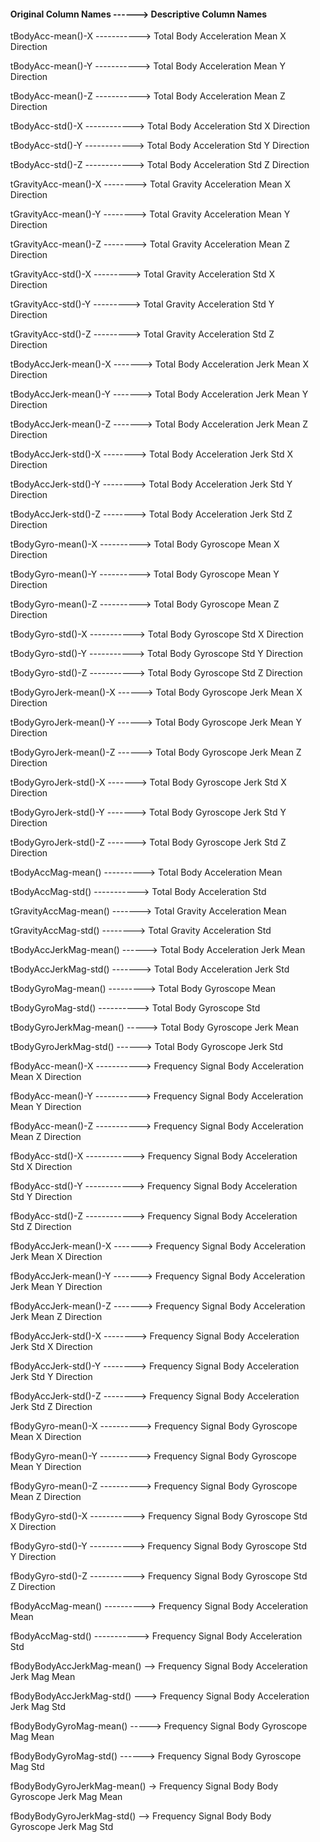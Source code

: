 
#### <ol> Original Column Names ------>  Descriptive Column Names </ol>

<ol>tBodyAcc-mean()-X -----------> Total Body Acceleration Mean X Direction</ol>
<ol>tBodyAcc-mean()-Y -----------> Total Body Acceleration Mean Y Direction</ol>
<ol>tBodyAcc-mean()-Z -----------> Total Body Acceleration Mean Z Direction</ol>
<ol>tBodyAcc-std()-X ------------> Total Body Acceleration Std X Direction</ol>
<ol>tBodyAcc-std()-Y ------------> Total Body Acceleration Std Y Direction</ol>
<ol>tBodyAcc-std()-Z ------------> Total Body Acceleration Std Z Direction</ol>
<ol>tGravityAcc-mean()-X --------> Total Gravity Acceleration Mean X Direction</ol>
<ol>tGravityAcc-mean()-Y --------> Total Gravity Acceleration Mean Y Direction</ol>
<ol>tGravityAcc-mean()-Z --------> Total Gravity Acceleration Mean Z Direction</ol>
<ol>tGravityAcc-std()-X ---------> Total Gravity Acceleration Std X Direction</ol>
<ol>tGravityAcc-std()-Y ---------> Total Gravity Acceleration Std Y Direction</ol>
<ol>tGravityAcc-std()-Z ---------> Total Gravity Acceleration Std Z Direction</ol>
<ol>tBodyAccJerk-mean()-X -------> Total Body Acceleration Jerk Mean X Direction</ol>
<ol>tBodyAccJerk-mean()-Y -------> Total Body Acceleration Jerk Mean Y Direction</ol>
<ol>tBodyAccJerk-mean()-Z -------> Total Body Acceleration Jerk Mean Z Direction</ol>
<ol>tBodyAccJerk-std()-X --------> Total Body Acceleration Jerk Std X Direction</ol>
<ol>tBodyAccJerk-std()-Y --------> Total Body Acceleration Jerk Std Y Direction</ol>
<ol>tBodyAccJerk-std()-Z --------> Total Body Acceleration Jerk Std Z Direction</ol>
<ol>tBodyGyro-mean()-X ----------> Total Body Gyroscope Mean X Direction</ol>
<ol>tBodyGyro-mean()-Y ----------> Total Body Gyroscope Mean Y Direction</ol>
<ol>tBodyGyro-mean()-Z ----------> Total Body Gyroscope Mean Z Direction</ol>
<ol>tBodyGyro-std()-X -----------> Total Body Gyroscope Std X Direction</ol>
<ol>tBodyGyro-std()-Y -----------> Total Body Gyroscope Std Y Direction</ol>
<ol>tBodyGyro-std()-Z -----------> Total Body Gyroscope Std Z Direction</ol>
<ol>tBodyGyroJerk-mean()-X ------> Total Body Gyroscope Jerk Mean X Direction</ol>
<ol>tBodyGyroJerk-mean()-Y ------> Total Body Gyroscope Jerk Mean Y Direction</ol>
<ol>tBodyGyroJerk-mean()-Z ------> Total Body Gyroscope Jerk Mean Z Direction</ol>
<ol>tBodyGyroJerk-std()-X -------> Total Body Gyroscope Jerk Std X Direction</ol>
<ol>tBodyGyroJerk-std()-Y -------> Total Body Gyroscope Jerk Std Y Direction</ol>
<ol>tBodyGyroJerk-std()-Z -------> Total Body Gyroscope Jerk Std Z Direction</ol>
<ol>tBodyAccMag-mean() ----------> Total Body Acceleration Mean </ol>
<ol>tBodyAccMag-std() -----------> Total Body Acceleration Std </ol>
<ol>tGravityAccMag-mean() -------> Total Gravity Acceleration Mean </ol>
<ol>tGravityAccMag-std() --------> Total Gravity Acceleration Std </ol>
<ol>tBodyAccJerkMag-mean() ------> Total Body Acceleration Jerk Mean </ol>
<ol>tBodyAccJerkMag-std() -------> Total Body Acceleration Jerk Std </ol>
<ol>tBodyGyroMag-mean() ---------> Total Body Gyroscope Mean </ol>
<ol>tBodyGyroMag-std() ----------> Total Body Gyroscope Std </ol>
<ol>tBodyGyroJerkMag-mean() -----> Total Body Gyroscope Jerk Mean </ol>
<ol>tBodyGyroJerkMag-std() ------> Total Body Gyroscope Jerk Std </ol>
<ol>fBodyAcc-mean()-X -----------> Frequency Signal Body Acceleration Mean X Direction</ol>
<ol>fBodyAcc-mean()-Y -----------> Frequency Signal Body Acceleration Mean Y Direction</ol>
<ol>fBodyAcc-mean()-Z -----------> Frequency Signal Body Acceleration Mean Z Direction</ol>
<ol>fBodyAcc-std()-X ------------> Frequency Signal Body Acceleration Std X Direction</ol>
<ol>fBodyAcc-std()-Y ------------> Frequency Signal Body Acceleration Std Y Direction</ol>
<ol>fBodyAcc-std()-Z ------------> Frequency Signal Body Acceleration Std Z Direction</ol>
<ol>fBodyAccJerk-mean()-X -------> Frequency Signal Body Acceleration Jerk Mean X Direction</ol>
<ol>fBodyAccJerk-mean()-Y -------> Frequency Signal Body Acceleration Jerk Mean Y Direction</ol>
<ol>fBodyAccJerk-mean()-Z -------> Frequency Signal Body Acceleration Jerk Mean Z Direction</ol>
<ol>fBodyAccJerk-std()-X --------> Frequency Signal Body Acceleration Jerk Std X Direction</ol>
<ol>fBodyAccJerk-std()-Y --------> Frequency Signal Body Acceleration Jerk Std Y Direction</ol>
<ol>fBodyAccJerk-std()-Z --------> Frequency Signal Body Acceleration Jerk Std Z Direction</ol>
<ol>fBodyGyro-mean()-X ----------> Frequency Signal Body Gyroscope Mean X Direction</ol>
<ol>fBodyGyro-mean()-Y ----------> Frequency Signal Body Gyroscope Mean Y Direction</ol>
<ol>fBodyGyro-mean()-Z ----------> Frequency Signal Body Gyroscope Mean Z Direction</ol>
<ol>fBodyGyro-std()-X -----------> Frequency Signal Body Gyroscope Std X Direction</ol>
<ol>fBodyGyro-std()-Y -----------> Frequency Signal Body Gyroscope Std Y Direction</ol>
<ol>fBodyGyro-std()-Z -----------> Frequency Signal Body Gyroscope Std Z Direction</ol>
<ol>fBodyAccMag-mean() ----------> Frequency Signal Body Acceleration Mean </ol>
<ol>fBodyAccMag-std() -----------> Frequency Signal Body Acceleration Std </ol>
<ol>fBodyBodyAccJerkMag-mean() --> Frequency Signal Body Acceleration Jerk Mag Mean </ol>
<ol>fBodyBodyAccJerkMag-std() ---> Frequency Signal Body Acceleration Jerk Mag Std </ol>
<ol>fBodyBodyGyroMag-mean() -----> Frequency Signal Body Gyroscope Mag Mean </ol>
<ol>fBodyBodyGyroMag-std() ------> Frequency Signal Body Gyroscope Mag Std </ol>
<ol>fBodyBodyGyroJerkMag-mean() -> Frequency Signal Body Body Gyroscope Jerk Mag Mean </ol>
<ol>fBodyBodyGyroJerkMag-std() --> Frequency Signal Body Body Gyroscope Jerk Mag Std </ol>
